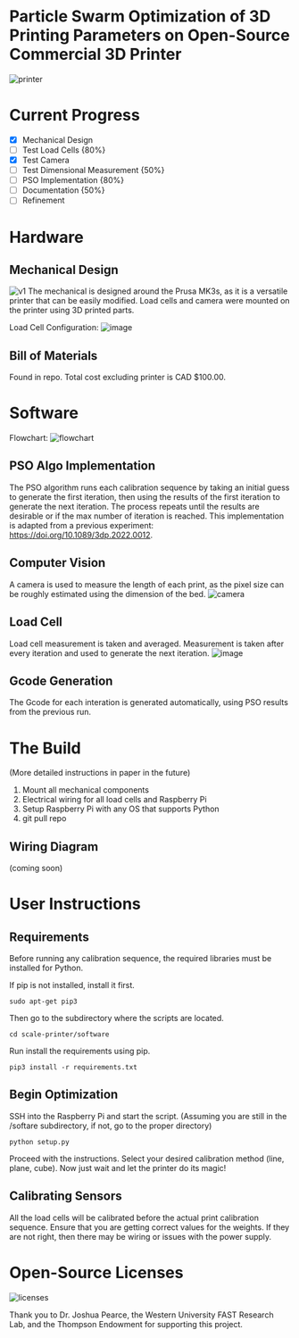 # Particle Swarm Optimization of 3D Printing Parameters on Open-Source Commercial 3D Printer

<img src="/image/printer.jpg" alt="printer" />

# Current Progress
- [x] Mechanical Design
- [ ] Test Load Cells {80%}
- [x] Test Camera
- [ ] Test Dimensional Measurement {50%}
- [ ] PSO Implementation {80%}
- [ ] Documentation {50%}
- [ ] Refinement 

# Hardware
## Mechanical Design
<img src="/image/v1.png" alt="v1" />
The mechanical is designed around the Prusa MK3s, as it is a versatile printer that can be easily modified. Load cells and camera were mounted on the printer using 3D printed parts. 

Load Cell Configuration: 
<img src="/image/load-cell.jpg" alt="image" />


## Bill of Materials
Found in repo. 
Total cost excluding printer is CAD $100.00.

# Software
Flowchart: 
<img src="/image/flowchart.png" alt="flowchart" />

## PSO Algo Implementation
The PSO algorithm runs each calibration sequence by taking an initial guess to generate the first iteration, then using the results of the first iteration to generate the next iteration. The process repeats until the results are desirable or if the max number of iteration is reached. This implementation is adapted from a previous experiment: https://doi.org/10.1089/3dp.2022.0012. 

## Computer Vision
A camera is used to measure the length of each print, as the pixel size can be roughly estimated using the dimension of the bed.
<img src="/image/camera-view.png" alt="camera" />

## Load Cell
Load cell measurement is taken and averaged. Measurement is taken after every iteration and used to generate the next iteration. 
<img src="/image/load-cell-readings.png" alt="image" />

## Gcode Generation
The Gcode for each interation is generated automatically, using PSO results from the previous run. 

# The Build 
(More detailed instructions in paper in the future)
1. Mount all mechanical components
2. Electrical wiring for all load cells and Raspberry Pi
3. Setup Raspberry Pi with any OS that supports Python
4. git pull repo

## Wiring Diagram 
(coming soon)

# User Instructions

## Requirements
Before running any calibration sequence, the required libraries must be installed for Python. 

If pip is not installed, install it first. 
```
sudo apt-get pip3
```

Then go to the subdirectory where the scripts are located.
```
cd scale-printer/software
```

Run install the requirements using pip.
```
pip3 install -r requirements.txt
```

## Begin Optimization
SSH into the Raspberry Pi and start the script. 
(Assuming you are still in the /softare subdirectory, if not, go to the proper directory)
```
python setup.py
```

Proceed with the instructions. Select your desired calibration method (line, plane, cube). Now just wait and let the printer do its magic!

## Calibrating Sensors
All the load cells will be calibrated before the actual print calibration sequence. Ensure that you are getting correct values for the weights. If they are not right, then there may be wiring or issues with the power supply.  


# Open-Source Licenses
<img src="/image/oshw_facts.png" alt="licenses" />

Thank you to Dr. Joshua Pearce, the Western University FAST Research Lab, and the Thompson Endowment for supporting this project. 